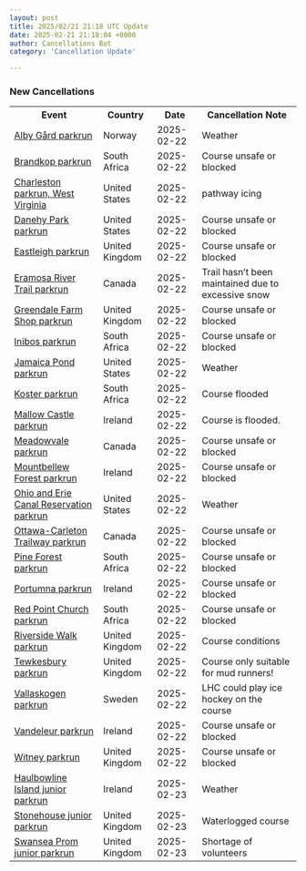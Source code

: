 ```yaml
---
layout: post
title: 2025/02/21 21:18 UTC Update
date: 2025-02-21 21:18:04 +0000
author: Cancellations Bot
category: 'Cancellation Update'

---
```


<h3>New Cancellations</h3>
<div class='hscrollable'>
<table style='width: 100%'>
    <tr>
        <th>Event</th>
        <th>Country</th>
        <th>Date</th>
        <th>Cancellation Note</th>
    </tr>
    <tr>
        <td><a href="https://www.parkrun.no/albygard">Alby Gård parkrun</a></td>
        <td>Norway</td>
        <td>2025-02-22</td>
        <td>Weather</td>
    </tr>
    <tr>
        <td><a href="https://www.parkrun.co.za/brandkop">Brandkop parkrun</a></td>
        <td>South Africa</td>
        <td>2025-02-22</td>
        <td>Course unsafe or blocked</td>
    </tr>
    <tr>
        <td><a href="https://www.parkrun.us/charleston">Charleston parkrun, West Virginia</a></td>
        <td>United States</td>
        <td>2025-02-22</td>
        <td>pathway icing</td>
    </tr>
    <tr>
        <td><a href="https://www.parkrun.us/danehypark">Danehy Park parkrun</a></td>
        <td>United States</td>
        <td>2025-02-22</td>
        <td>Course unsafe or blocked</td>
    </tr>
    <tr>
        <td><a href="https://www.parkrun.org.uk/eastleigh">Eastleigh parkrun</a></td>
        <td>United Kingdom</td>
        <td>2025-02-22</td>
        <td>Course unsafe or blocked</td>
    </tr>
    <tr>
        <td><a href="https://www.parkrun.ca/eramosarivertrail">Eramosa River Trail parkrun</a></td>
        <td>Canada</td>
        <td>2025-02-22</td>
        <td>Trail hasn’t been maintained due to excessive snow</td>
    </tr>
    <tr>
        <td><a href="https://www.parkrun.org.uk/greendalefarmshop">Greendale Farm Shop parkrun</a></td>
        <td>United Kingdom</td>
        <td>2025-02-22</td>
        <td>Course unsafe or blocked</td>
    </tr>
    <tr>
        <td><a href="https://www.parkrun.co.za/inibos">Inibos parkrun</a></td>
        <td>South Africa</td>
        <td>2025-02-22</td>
        <td>Course unsafe or blocked</td>
    </tr>
    <tr>
        <td><a href="https://www.parkrun.us/jamaicapond">Jamaica Pond parkrun</a></td>
        <td>United States</td>
        <td>2025-02-22</td>
        <td>Weather</td>
    </tr>
    <tr>
        <td><a href="https://www.parkrun.co.za/koster">Koster parkrun</a></td>
        <td>South Africa</td>
        <td>2025-02-22</td>
        <td>Course flooded</td>
    </tr>
    <tr>
        <td><a href="https://www.parkrun.ie/mallowcastle">Mallow Castle parkrun</a></td>
        <td>Ireland</td>
        <td>2025-02-22</td>
        <td>Course is flooded.</td>
    </tr>
    <tr>
        <td><a href="https://www.parkrun.ca/meadowvale">Meadowvale parkrun</a></td>
        <td>Canada</td>
        <td>2025-02-22</td>
        <td>Course unsafe or blocked</td>
    </tr>
    <tr>
        <td><a href="https://www.parkrun.ie/mountbellewforest">Mountbellew Forest parkrun</a></td>
        <td>Ireland</td>
        <td>2025-02-22</td>
        <td>Course unsafe or blocked</td>
    </tr>
    <tr>
        <td><a href="https://www.parkrun.us/ohioanderiecanalreservation">Ohio and Erie Canal Reservation parkrun</a></td>
        <td>United States</td>
        <td>2025-02-22</td>
        <td>Weather</td>
    </tr>
    <tr>
        <td><a href="https://www.parkrun.ca/ottawacarletontrailway">Ottawa-Carleton Trailway parkrun</a></td>
        <td>Canada</td>
        <td>2025-02-22</td>
        <td>Course unsafe or blocked</td>
    </tr>
    <tr>
        <td><a href="https://www.parkrun.co.za/pineforest">Pine Forest parkrun</a></td>
        <td>South Africa</td>
        <td>2025-02-22</td>
        <td>Course unsafe or blocked</td>
    </tr>
    <tr>
        <td><a href="https://www.parkrun.ie/portumna">Portumna parkrun</a></td>
        <td>Ireland</td>
        <td>2025-02-22</td>
        <td>Course unsafe or blocked</td>
    </tr>
    <tr>
        <td><a href="https://www.parkrun.co.za/redpointchurch">Red Point Church parkrun</a></td>
        <td>South Africa</td>
        <td>2025-02-22</td>
        <td>Course unsafe or blocked</td>
    </tr>
    <tr>
        <td><a href="https://www.parkrun.org.uk/riversidewalk">Riverside Walk parkrun</a></td>
        <td>United Kingdom</td>
        <td>2025-02-22</td>
        <td>Course conditions</td>
    </tr>
    <tr>
        <td><a href="https://www.parkrun.org.uk/tewkesbury">Tewkesbury parkrun</a></td>
        <td>United Kingdom</td>
        <td>2025-02-22</td>
        <td>Course only suitable for mud runners!</td>
    </tr>
    <tr>
        <td><a href="https://www.parkrun.se/vallaskogen">Vallaskogen parkrun</a></td>
        <td>Sweden</td>
        <td>2025-02-22</td>
        <td>LHC could play ice hockey on the course</td>
    </tr>
    <tr>
        <td><a href="https://www.parkrun.ie/vandeleur">Vandeleur parkrun</a></td>
        <td>Ireland</td>
        <td>2025-02-22</td>
        <td>Course unsafe or blocked</td>
    </tr>
    <tr>
        <td><a href="https://www.parkrun.org.uk/witney">Witney parkrun</a></td>
        <td>United Kingdom</td>
        <td>2025-02-22</td>
        <td>Course unsafe or blocked</td>
    </tr>
    <tr>
        <td><a href="https://www.parkrun.ie/haulbowlineisland-juniors">Haulbowline Island junior parkrun</a></td>
        <td>Ireland</td>
        <td>2025-02-23</td>
        <td>Weather</td>
    </tr>
    <tr>
        <td><a href="https://www.parkrun.org.uk/stonehouse-juniors">Stonehouse junior parkrun</a></td>
        <td>United Kingdom</td>
        <td>2025-02-23</td>
        <td>Waterlogged course</td>
    </tr>
    <tr>
        <td><a href="https://www.parkrun.org.uk/swanseaprom-juniors">Swansea Prom junior parkrun</a></td>
        <td>United Kingdom</td>
        <td>2025-02-23</td>
        <td>Shortage of volunteers</td>
    </tr>
</table>
</div>
